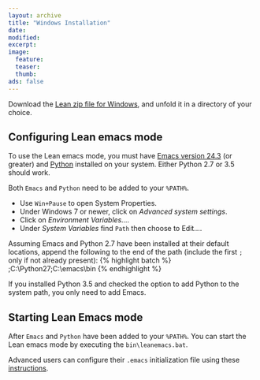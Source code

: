 ```yaml
---
layout: archive
title: "Windows Installation"
date:
modified:
excerpt:
image:
  feature:
  teaser:
  thumb:
ads: false
---
```


Download the [Lean zip file for Windows](https://github.com/leanprover/bin/blob/master/lean-0.2.0-windows.zip?raw=true),
and unfold it in a directory of your choice.

## Configuring Lean emacs mode

To use the Lean emacs mode, you must have [Emacs version
24.3](https://ftp.gnu.org/gnu/emacs/windows/) (or greater) and
[Python](https://www.python.org/downloads) installed on your system.
Either Python 2.7 or 3.5 should work.

Both `Emacs` and `Python` need to be added to your `%PATH%`.

- Use `Win+Pause` to open System Properties.
- Under Windows 7 or newer, click on *Advanced system settings*.
- Click on *Environment Variables....*
- Under *System Variables* find `Path` then choose to Edit....

Assuming Emacs and Python 2.7 have been installed at their default
locations, append the following to the end of the path (include the
first `;` only if not already present):
{% highlight batch %}
;C:\Python27\;C:\emacs\bin
{% endhighlight %}

If you installed Python 3.5 and checked the option to add Python to
the system path, you only need to add Emacs.

## Starting Lean Emacs mode

After `Emacs` and `Python` have been added to your `%PATH%`.
You can start the Lean emacs mode by executing the `bin\leanemacs.bat`.

Advanced users can configure their `.emacs` initialization file using
these [instructions](https://github.com/leanprover/lean/blob/master/src/emacs/README.md).
